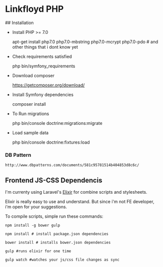 Linkfloyd PHP
=============

## Installation

* Install PHP >= 7.0


    apt-get install php7.0 php7.0-mbstring php7.0-mcrypt php7.0-pdo # and other things that i dont know yet
    
* Check requirements satisfied

    
    php bin/symfony_requirements     
    
* Download composer


    https://getcomposer.org/download/
    
* Install Symfony dependencies    


    composer install

* To Run migrations


    php bin/console doctrine:migrations:migrate
    
* Load sample data


    php bin/console doctrine:fixtures:load
    
    
### DB Pattern


    http://www.dbpatterns.com/documents/581c95781514b404853d8c6c/
    
    
## Frontend JS-CSS Dependencis

I'm currenty using Laravel's [Elixir](https://laravel.com/docs/5.3/elixir) for combine scripts and stylesheets.

Elixir is really easy to use and understand. But since i'm not FE developer,
i'm open for your suggestions.

To compile scripts, simple run these commands:

    npm install -g bower gulp

    npm install # install package.json dependencies
    
    bower install # installs bower.json dependencies
    
    gulp #runs elixir for one time
    
    gulp watch #watches your js/css file changes as sync


